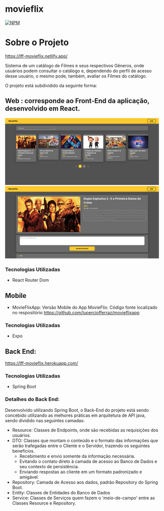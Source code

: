 # movieflix 

[![NPM](https://img.shields.io/npm/l/react)](https://github.com/luperciofferraz/movieflix/blob/main/LICENSE)

# Sobre o Projeto

https://lff-movieflix.netlify.app/

Sistema de um catálogo de Filmes e seus respectivos Gêneros, onde usuários podem consultar o catálogo e, dependendo do perfil de acesso desse usuário, o mesmo pode, também, avaliar os Filmes do catálogo.

O projeto está subdividido da seguinte forma:

## Web : corresponde ao Front-End da aplicação, desenvolvido em React.
![Web1](https://github.com/luperciofferraz/Assets/blob/main/MFtelaCatalogo.png) 
![Web2](https://github.com/luperciofferraz/Assets/blob/main/MFtelaDetalhes.png)

### Tecnologias Utilizadas

- React Router Dom

## Mobile

- MovieFlixApp: Versão Mobile do App MovieFlix: Código fonte localizado no respositório https://github.com/luperciofferraz/movieflixapp 


### Tecnologias Utilizadas

- Expo

## Back End:

https://lff-movieflix.herokuapp.com/

### Tecnologias Utilizadas

- Spŕing Boot

### Detalhes do Back End:

Desenvolvido utilizando Spring Boot, o Back-End do projeto está sendo concebido utilizando as melhores práticas em arquitetura de API java, sendo dividido nas seguintes camadas:

- Resource: Classes de Endpoints, onde são recebidas as requisições dos usuários.
- DTO: Classes que montam o conteúdo e o formato das informações que serão trafegadas entre o Cliente e o Servidor, trazendo os seguintes benefícios.
    - Recebimento e envio somente da informação necessária.
    - Evitando o contato direto à camada de acesso ao Banco de Dados e seu contexto de persistência.
    - Enviando respostas ao cliente em um formato padronizado e amigável.
- Repository: Camada de Acesso aos dados, padrão Repository do Spring Boot.
- Entity: Classes de Entidades do Banco de Dados
- Service: Classes de Serviços quem fazem o 'meio-de-campo' entre as Classes Resource e Repository.
